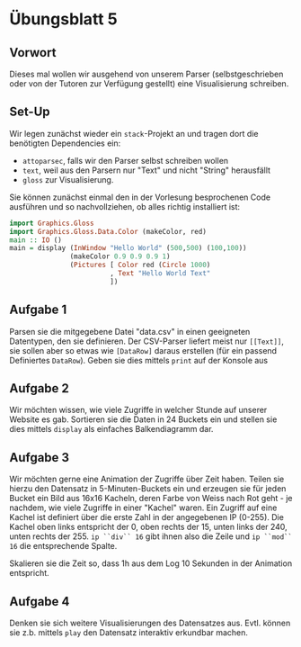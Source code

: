 # Übungsblatt 5

## Vorwort

Dieses mal wollen wir ausgehend von unserem Parser (selbstgeschrieben oder von der Tutoren zur Verfügung gestellt) eine Visualisierung schreiben.

## Set-Up

Wir legen zunächst wieder ein `stack`-Projekt an und tragen dort die benötigten Dependencies ein:

* `attoparsec`, falls wir den Parser selbst schreiben wollen
* `text`, weil aus den Parsern nur "Text" und nicht "String" herausfällt
* `gloss` zur Visualisierung.

Sie können zunächst einmal den in der Vorlesung besprochenen Code ausführen und so nachvollziehen, ob alles richtig installiert ist:

```haskell
import Graphics.Gloss
import Graphics.Gloss.Data.Color (makeColor, red)
main :: IO ()
main = display (InWindow "Hello World" (500,500) (100,100))
               (makeColor 0.9 0.9 0.9 1)
               (Pictures [ Color red (Circle 1000)
                         , Text "Hello World Text"
                         ])
```

## Aufgabe 1

Parsen sie die mitgegebene Datei "data.csv" in einen geeigneten Datentypen, den sie definieren. Der CSV-Parser liefert meist nur `[[Text]]`, sie sollen aber so etwas wie `[DataRow]` daraus erstellen (für ein passend Definiertes `DataRow`).
Geben sie dies mittels `print` auf der Konsole aus

## Aufgabe 2

Wir möchten wissen, wie viele Zugriffe in welcher Stunde auf unserer Website es gab. Sortieren sie die Daten in 24 Buckets ein und stellen sie dies mittels `display` als einfaches Balkendiagramm dar.

## Aufgabe 3

Wir möchten gerne eine Animation der Zugriffe über Zeit haben. Teilen sie hierzu den Datensatz in 5-Minuten-Buckets ein und erzeugen sie für jeden Bucket ein Bild aus 16x16 Kacheln, deren Farbe von Weiss nach Rot geht - je nachdem, wie viele Zugriffe in einer "Kachel" waren.
Ein Zugriff auf eine Kachel ist definiert über die erste Zahl in der angegebenen IP (0-255). Die Kachel oben links entspricht der 0, oben rechts der 15, unten links der 240, unten rechts der 255. `ip ``div`` 16` gibt ihnen also die Zeile und `ip ``mod`` 16` die entsprechende Spalte.

Skalieren sie die Zeit so, dass 1h aus dem Log 10 Sekunden in der Animation entspricht.

## Aufgabe 4

Denken sie sich weitere Visualisierungen des Datensatzes aus. Evtl. können sie z.b. mittels `play` den Datensatz interaktiv erkundbar machen.
